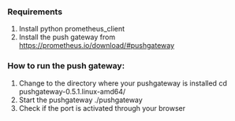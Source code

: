 ### Requirements
1. Install python prometheus_client
2. Install the push gateway from https://prometheus.io/download/#pushgateway

### How to run the push gateway:
1. Change to the directory where your pushgateway is installed 
   					cd pushgateway-0.5.1.linux-amd64/
2. Start the pushgateway
   					./pushgateway
3. Check if the port is activated through your browser
